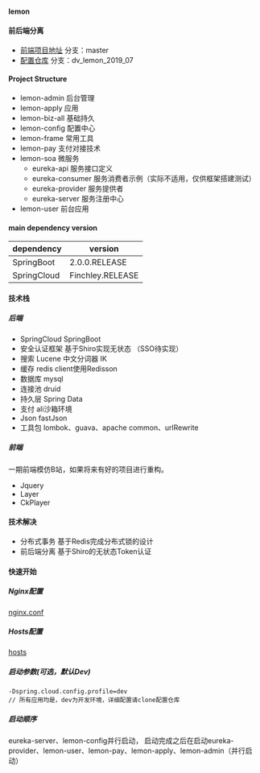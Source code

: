 #### lemon

#### 前后端分离
- [前端项目地址](https://github.com/ATSJP/lemon-front) 分支：master
- [配置仓库](https://github.com/ATSJP/lemon-config) 分支：dv_lemon_2019_07

#### Project Structure

- lemon-admin   后台管理
- lemon-apply   应用
- lemon-biz-all 基础持久
- lemon-config  配置中心
- lemon-frame  常用工具
- lemon-pay     支付对接技术
- lemon-soa     微服务
    - eureka-api   服务接口定义
    - eureka-consumer 服务消费者示例（实际不适用，仅供框架搭建测试）
    - eureka-provider 服务提供者
    - eureka-server 服务注册中心
- lemon-user    前台应用

#### main dependency version

| dependency  | version          |
| ----------- | ---------------- |
| SpringBoot  | 2.0.0.RELEASE    |                         
| SpringCloud | Finchley.RELEASE |
                         
#### 技术栈

##### 后端

- SpringCloud SpringBoot 
- 安全认证框架 基于Shiro实现无状态 （SSO待实现）
- 搜索 Lucene 中文分词器 IK
- 缓存 redis client使用Redisson
- 数据库 mysql
- 连接池 druid
- 持久层 Spring Data
- 支付 ali沙箱环境
- Json fastJson
- 工具包 lombok、guava、apache common、urlRewrite

##### 前端

一期前端模仿B站，如果将来有好的项目进行重构。

- Jquery
- Layer
- CkPlayer

#### 技术解决

- 分布式事务 基于Redis完成分布式锁的设计
- 前后端分离 基于Shiro的无状态Token认证

#### 快速开始
         
##### Nginx配置

[nginx.conf]( https://github.com/ATSJP/lemon/blob/master/nginx.conf)       
         
##### Hosts配置

[hosts]( https://github.com/ATSJP/lemon/blob/master/hosts)       
   
##### 启动参数(可选，默认Dev)
```text
-Dspring.cloud.config.profile=dev
// 所有应用均是，dev为开发环境，详细配置请clone配置仓库
```

##### 启动顺序
eureka-server、lemon-config并行启动，
启动完成之后在启动eureka-provider、lemon-user、lemon-pay、lemon-apply、lemon-admin（并行启动）
